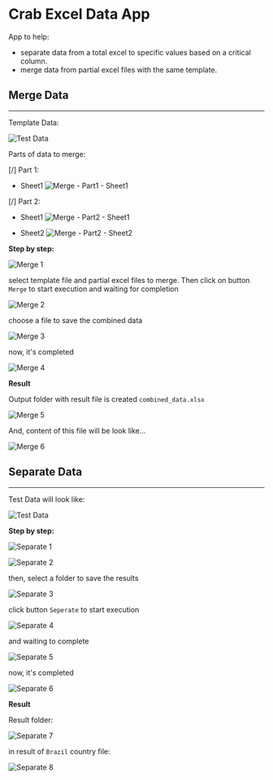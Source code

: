 # Crab Excel Data App

App to help:
- separate data from a total excel to specific values based on a critical column.
- merge data from partial excel files with the same template.


## Merge Data

---

Template Data:

![Test Data](./resource/screenshots/template_to_merge.png)

Parts of data to merge:

[/] Part 1:

- Sheet1
![Merge - Part1 - Sheet1](./resource/screenshots/merge_part1.png)

[/] Part 2:

- Sheet1
![Merge - Part2 - Sheet1](./resource/screenshots/merge_part2_sheet1.png)

- Sheet2
![Merge - Part2 - Sheet2](./resource/screenshots/merge_part2_sheet2.png)


**Step by step:**

![Merge 1](./resource/screenshots/merge1.png)

select template file and partial excel files to merge. Then click on button `Merge` to start execution and waiting for completion

![Merge 2](./resource/screenshots/merge2.png)

choose a file to save the combined data

![Merge 3](./resource/screenshots/merge3.png)

now, it's completed

![Merge 4](./resource/screenshots/merge4.png)

**Result**

Output folder with result file is created `combined_data.xlsx`

![Merge 5](./resource/screenshots/merge5.png)

And, content of this file will be look like...

![Merge 6](./resource/screenshots/merge6.png)

## Separate Data

---

Test Data will look like:

![Test Data](./resource/screenshots/merge6.png)

**Step by step:**

![Separate 1](./resource/screenshots/separate1.png)

![Separate 2](./resource/screenshots/separate2.png)

then, select a folder to save the results

![Separate 3](./resource/screenshots/separate3.png)

click button `Seperate` to start execution

![Separate 4](./resource/screenshots/separate4.png)

and waiting to complete

![Separate 5](./resource/screenshots/separate5.png)

now, it's completed

![Separate 6](./resource/screenshots/separate6.png)

**Result**

Result folder:

![Separate 7](./resource/screenshots/separate7.png)

in result of `Brazil` country file:

![Separate 8](./resource/screenshots/separate8.png)